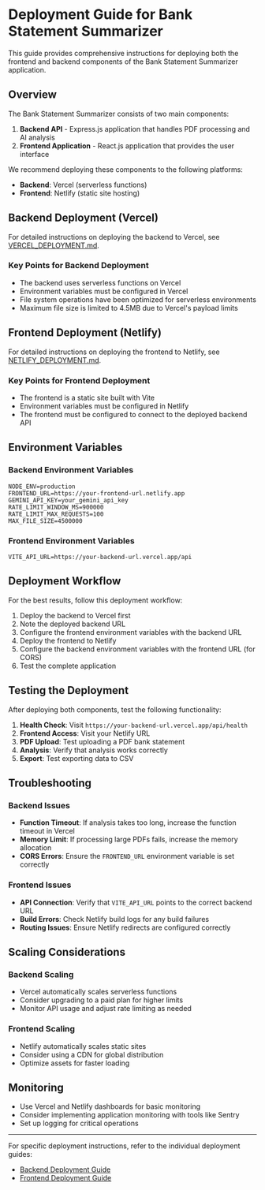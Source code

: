 # Deployment Guide for Bank Statement Summarizer

This guide provides comprehensive instructions for deploying both the frontend and backend components of the Bank Statement Summarizer application.

## Overview

The Bank Statement Summarizer consists of two main components:

1. **Backend API** - Express.js application that handles PDF processing and AI analysis
2. **Frontend Application** - React.js application that provides the user interface

We recommend deploying these components to the following platforms:

- **Backend**: Vercel (serverless functions)
- **Frontend**: Netlify (static site hosting)

## Backend Deployment (Vercel)

For detailed instructions on deploying the backend to Vercel, see [VERCEL_DEPLOYMENT.md](./apps/backend/VERCEL_DEPLOYMENT.md).

### Key Points for Backend Deployment

- The backend uses serverless functions on Vercel
- Environment variables must be configured in Vercel
- File system operations have been optimized for serverless environments
- Maximum file size is limited to 4.5MB due to Vercel's payload limits

## Frontend Deployment (Netlify)

For detailed instructions on deploying the frontend to Netlify, see [NETLIFY_DEPLOYMENT.md](./apps/frontend/NETLIFY_DEPLOYMENT.md).

### Key Points for Frontend Deployment

- The frontend is a static site built with Vite
- Environment variables must be configured in Netlify
- The frontend must be configured to connect to the deployed backend API

## Environment Variables

### Backend Environment Variables

```
NODE_ENV=production
FRONTEND_URL=https://your-frontend-url.netlify.app
GEMINI_API_KEY=your_gemini_api_key
RATE_LIMIT_WINDOW_MS=900000
RATE_LIMIT_MAX_REQUESTS=100
MAX_FILE_SIZE=4500000
```

### Frontend Environment Variables

```
VITE_API_URL=https://your-backend-url.vercel.app/api
```

## Deployment Workflow

For the best results, follow this deployment workflow:

1. Deploy the backend to Vercel first
2. Note the deployed backend URL
3. Configure the frontend environment variables with the backend URL
4. Deploy the frontend to Netlify
5. Configure the backend environment variables with the frontend URL (for CORS)
6. Test the complete application

## Testing the Deployment

After deploying both components, test the following functionality:

1. **Health Check**: Visit `https://your-backend-url.vercel.app/api/health`
2. **Frontend Access**: Visit your Netlify URL
3. **PDF Upload**: Test uploading a PDF bank statement
4. **Analysis**: Verify that analysis works correctly
5. **Export**: Test exporting data to CSV

## Troubleshooting

### Backend Issues

- **Function Timeout**: If analysis takes too long, increase the function timeout in Vercel
- **Memory Limit**: If processing large PDFs fails, increase the memory allocation
- **CORS Errors**: Ensure the `FRONTEND_URL` environment variable is set correctly

### Frontend Issues

- **API Connection**: Verify that `VITE_API_URL` points to the correct backend URL
- **Build Errors**: Check Netlify build logs for any build failures
- **Routing Issues**: Ensure Netlify redirects are configured correctly

## Scaling Considerations

### Backend Scaling

- Vercel automatically scales serverless functions
- Consider upgrading to a paid plan for higher limits
- Monitor API usage and adjust rate limiting as needed

### Frontend Scaling

- Netlify automatically scales static sites
- Consider using a CDN for global distribution
- Optimize assets for faster loading

## Monitoring

- Use Vercel and Netlify dashboards for basic monitoring
- Consider implementing application monitoring with tools like Sentry
- Set up logging for critical operations

---

For specific deployment instructions, refer to the individual deployment guides:

- [Backend Deployment Guide](./apps/backend/VERCEL_DEPLOYMENT.md)
- [Frontend Deployment Guide](./apps/frontend/NETLIFY_DEPLOYMENT.md)